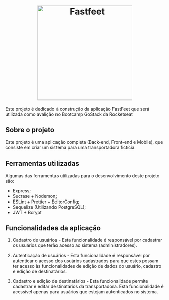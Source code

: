 <h1 align="center">
  <img alt="Fastfeet" src="https://github.com/Rocketseat/bootcamp-gostack-desafio-02/blob/master/.github/logo.png" width="300px" />
</h1>

Este projeto é dedicado à construção da aplicação FastFeet que será utilizada como avalição no Bootcamp GoStack da Rocketseat


## Sobre o projeto

Este projeto é uma aplicação completa (Back-end, Front-end e Mobile), que consiste em criar um sistema para uma transportadora fictícia.


## Ferramentas utilizadas

Algumas das ferramentas utilizadas para o desenvolvimento deste projeto são:
- Express;
- Sucrase + Nodemon;
- ESLint + Prettier + EditorConfig;
- Sequelize (Utilizando PostgreSQL);
- JWT + Bcrypt

## Funcionalidades da aplicação

1. Cadastro de usuários - Esta funcionalidade é responsável por cadastrar os usuários que terão acesso ao sistema (administradores).

2. Autenticação de usuários - Esta funcionalidade é responsável por autenticar o acesso dos usuários cadastrados para que estes possam ter acesso às funcionalidades de edição de dados do usuário, cadastro e edição de destinatários.

3. Cadastro e edição de destinatários - Esta funcionalidade permite cadastrar e editar destinatários da transportadora. Esta funcionalidade é acessível apenas para usuários que estejam autenticados no sistema.

